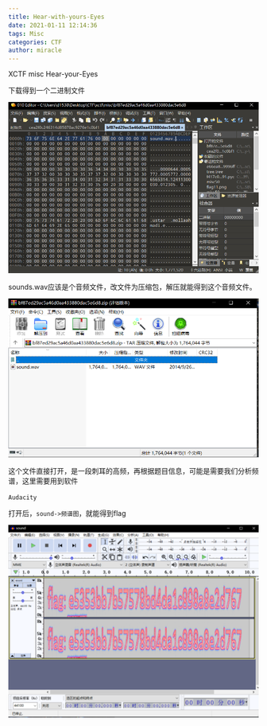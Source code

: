 ```yaml
---
title: Hear-with-yours-Eyes
date: 2021-01-11 12:14:36
tags: Misc
categories: CTF
author: miracle
---
```


XCTF misc Hear-your-Eyes

下载得到一个二进制文件

![](Hear-with-yours-Eyes/%E6%8D%95%E8%8E%B7.PNG)

sounds.wav应该是个音频文件，改文件为压缩包，解压就能得到这个音频文件。

![](Hear-with-yours-Eyes/%E6%8D%95%E8%8E%B72.PNG)

这个文件直接打开，是一段刺耳的高频，再根据题目信息，可能是需要我们分析频谱，这里需要用到软件

`Audacity`

打开后，`sound->频谱图`，就能得到flag

![](Hear-with-yours-Eyes/3%E6%8D%95%E8%8E%B7.PNG)

